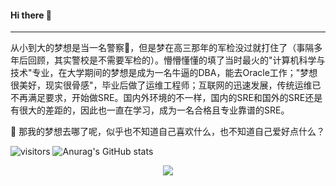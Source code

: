#### Hi there 👋

---
从小到大的梦想是当一名警察👮，但是梦在高三那年的军检没过就打住了（事隔多年后回顾，其实警校是不需要军检的）。懵懵懂懂的填了当时最火的"计算机科学与技术"专业，在大学期间的梦想是成为一名牛逼的DBA，能去Oracle工作；"梦想很美好，现实很骨感"，毕业后做了运维工程师；互联网的迅速发展，传统运维已不再满足要求，开始做SRE。国内外环境的不一样，国内的SRE和国外的SRE还是有很大的差距的，因此也一直在学习，成为一名合格且专业靠谱的SRE。

🤔️ 那我的梦想去哪了呢，似乎也不知道自己喜欢什么，也不知道自己爱好点什么？ 

![visitors](https://visitor-badge.glitch.me/badge?page_id=Lemon-le&left_color=green&right_color=red)
![Anurag's GitHub stats](https://github-readme-stats.vercel.app/api?username=Lemon-le&theme=shadow_red&show_icons=true)
<div align="center"> <img src="https://github-profile-trophy.vercel.app/?username=Lemon-le" /> </div>
